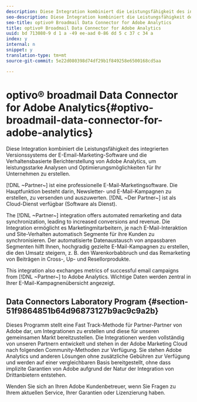 ```yaml
---
description: Diese Integration kombiniert die Leistungsfähigkeit des integrierten Versionssystems der E-Email-Marketing-Software und die Verhaltensbasierte Berichterstellung von Adobe Analytics, um leistungsstarke Analysen und Optimierungsmöglichkeiten für Ihr Unternehmen zu erstellen.
seo-description: Diese Integration kombiniert die Leistungsfähigkeit des integrierten Versionssystems der E-Email-Marketing-Software und die Verhaltensbasierte Berichterstellung von Adobe Analytics, um leistungsstarke Analysen und Optimierungsmöglichkeiten für Ihr Unternehmen zu erstellen.
seo-title: optivo® Broadmail Data Connector for Adobe Analytics
title: optivo® Broadmail Data Connector for Adobe Analytics
uuid: bd 713080-9 d 1 a -49 ee-aad 0-86 dd 5 c 37 c 34 a
index: y
internal: n
snippet: y
translation-type: tm+mt
source-git-commit: 5e22d080398d74df29b1f849258e6500168cd5aa

---
```



# optivo® broadmail Data Connector for Adobe Analytics{#optivo-broadmail-data-connector-for-adobe-analytics}

Diese Integration kombiniert die Leistungsfähigkeit des integrierten Versionssystems der E-Email-Marketing-Software und die Verhaltensbasierte Berichterstellung von Adobe Analytics, um leistungsstarke Analysen und Optimierungsmöglichkeiten für Ihr Unternehmen zu erstellen.

[!DNL ~Partner~] ist eine professionelle E-Mail-Marketingsoftware. Die Hauptfunktion besteht darin, Newsletter- und E-Mail-Kampagnen zu erstellen, zu versenden und auszuwerten. [!DNL ~Der Partner~] ist als Cloud-Dienst verfügbar (Software als Dienst).

The [!DNL ~Partner~] integration offers automated remarketing and data synchronization, leading to increased conversions and revenue. Die Integration ermöglicht es Marketingmitarbeitern, je nach E-Mail-Interaktion und Site-Verhalten automatisch Segmente für ihre Kunden zu synchronisieren. Der automatisierte Datenaustausch von anpassbaren Segmenten hilft Ihnen, hochgradig gezielte E-Mail-Kampagnen zu erstellen, die den Umsatz steigern, z. B. den Warenkorbabbruch und das Remarketing von Beiträgen in Cross-, Up- und Resellorprodukte.

This integration also exchanges metrics of successful email campaigns from [!DNL ~Partner~] to Adobe Analytics. Wichtige Daten werden zentral in Ihrer E-Mail-Kampagnenübersicht angezeigt.

## Data Connectors Laboratory Program {#section-51f9864851b64d96873127b9ac9c9a2b}

Dieses Programm stellt eine Fast Track-Methode für Partner-Partner von Adobe dar, um Integrationen zu erstellen und diese für unseren gemeinsamen Markt bereitzustellen. Die Integrationen werden vollständig von unseren Partnern entwickelt und stehen in der Adobe Marketing Cloud nach folgenden Community-Methoden zur Verfügung. Sie stehen Adobe Analytics und anderen Lösungen ohne zusätzliche Gebühren zur Verfügung und werden auf einer vergleichbaren Basis bereitgestellt, ohne dass implizite Garantien von Adobe aufgrund der Natur der Integration von Drittanbietern entstehen.

Wenden Sie sich an Ihren Adobe Kundenbetreuer, wenn Sie Fragen zu Ihrem aktuellen Service, Ihrer Garantien oder Lizenzierung haben.
